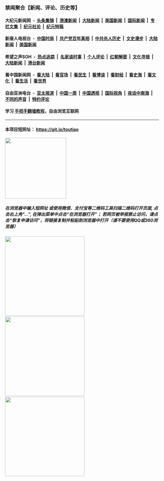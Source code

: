 ### 禁闻聚合【新闻、评论、历史等】

#### 大纪元新闻网 &nbsp;-&nbsp; [头条集锦](indexes/E头条集锦.md?t=03081003) &nbsp;|&nbsp; [港澳新闻](indexes/E港澳新闻.md?t=03081003)  &nbsp;|&nbsp; [大陆新闻](indexes/E大陆新闻.md?t=03081003) &nbsp;|&nbsp; [美国新闻](indexes/E美国新闻.md?t=03081003) &nbsp;|&nbsp; [国际新闻](indexes/E国际新闻.md?t=03081003) &nbsp;|&nbsp; [专栏文集](indexes/E专栏文集.md?t=03081003) &nbsp;|&nbsp; [纪元社论](indexes/E纪元社论.md?t=03081003) &nbsp;|&nbsp; [纪元特稿](indexes/E纪元特稿.md?t=03081003) 

#### 新唐人电视台 &nbsp;-&nbsp; [中国时局](indexes/N中国时局.md?t=03081003) &nbsp;|&nbsp; [共产党百年真相](indexes/N共产党百年真相.md?t=03081003) &nbsp;|&nbsp; [中共杀人历史](indexes/N中共杀人历史.md?t=03081003) &nbsp;|&nbsp; [文史漫步](indexes/N文史漫步.md?t=03081003) &nbsp;|&nbsp; [大陆新闻](indexes/N大陆新闻.md?t=03081003) &nbsp;|&nbsp; [美国新闻](indexes/N美国新闻.md?t=03081003)

#### 希望之声SOH &nbsp;-&nbsp; [热点追踪](indexes/H热点追踪.md?t=03081003) &nbsp;|&nbsp; [名家谈时事](indexes/H名家谈时事.md?t=03081003) &nbsp;|&nbsp; [个人评论](indexes/H个人评论.md?t=03081003)  &nbsp;|&nbsp; [红朝解密](indexes/H红朝解密.md?t=03081003) &nbsp;|&nbsp; [文化寻根](indexes/H文化寻根.md?t=03081003) &nbsp;|&nbsp; [大陆新闻](indexes/H大陆新闻.md?t=03081003) &nbsp;|&nbsp; [港台新闻](indexes/H港台新闻.md?t=03081003)

#### 看中国新闻网 &nbsp;-&nbsp; [看大陆](indexes/S看大陆.md?t=03081003) &nbsp;|&nbsp; [看官场](indexes/S看官场.md?t=03081003) &nbsp;|&nbsp; [看民生](indexes/S看民生.md?t=03081003)  &nbsp;|&nbsp; [看博谈](indexes/S看博谈.md?t=03081003) &nbsp;|&nbsp; [看财经](indexes/S看财经.md?t=03081003) &nbsp;|&nbsp; [看史海](indexes/S看史海.md?t=03081003) &nbsp;|&nbsp; [看文化](indexes/S看文化.md?t=03081003) &nbsp;|&nbsp; [看生活](indexes/S看生活.md?t=03081003) &nbsp;|&nbsp; [看世界](indexes/S看世界.md?t=03081003)

#### 自由亚洲电台 &nbsp;-&nbsp; [亚太报道](indexes/R亚太报道.md?t=03081003) &nbsp;|&nbsp; [中国一周](indexes/R中国一周.md?t=03081003) &nbsp;|&nbsp; [中国透视](indexes/R中国透视.md?t=03081003)  &nbsp;|&nbsp; [国际视角](indexes/R国际视角.md?t=03081003) &nbsp;|&nbsp; [夜话中南海](indexes/R夜话中南海.md?t=03081003) &nbsp;|&nbsp; [不同的声音](indexes/R不同的声音.md?t=03081003) &nbsp;|&nbsp; [特约评论](indexes/R特约评论.md?t=03081003)

#### 学习 [手把手翻墙教程](https://github.com/gfw-breaker/guides/wiki)，自由浏览互联网

----

#### 本项目短网址： https://git.io/toutiao
<img src="https://raw.githubusercontent.com/gfw-breaker/banned-news/master/scripts/img/qr.png" width="200px"/>  

##### 在浏览器中输入短网址 或使用微信、支付宝等二维码工具扫描二维码打开页面, 点击右上角"...", 在弹出菜单中点击“在浏览器打开”； 若网页被举报禁止访问，请点击“恢复申请访问”，将链接复制并粘贴到浏览器中打开（请不要使用QQ或360浏览器）

<img src="https://raw.githubusercontent.com/gfw-breaker/banned-news/master/scripts/img/1.png" width="260px"/> &nbsp; <img src="https://raw.githubusercontent.com/gfw-breaker/banned-news/master/scripts/img/2.png" width="260px"/> &nbsp; <img src="https://raw.githubusercontent.com/gfw-breaker/banned-news/master/scripts/img/3.png" width="260px"/>
